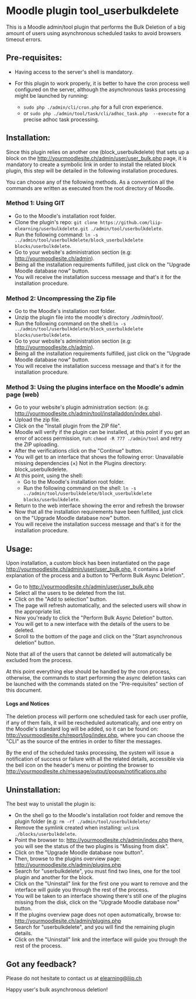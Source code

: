 # Moodle plugin tool_userbulkdelete

This is a Moodle admin/tool plugin that performs the Bulk Deletion of a big amount of users using asynchronous scheduled 
tasks to avoid browsers timeout errors.

## Pre-requisites: 

* Having access to the server's shell is mandatory.
* For this plugin to work properly, it is better to have the cron process well configured on the server, although the 
asynchronous tasks processing might be launched by running:
 
    * ```sudo php ./admin/cli/cron.php``` for a full cron experience.
    * or ```sudo php ./admin/tool/task/cli/adhoc_task.php  --execute``` for a precise adhoc task processing.
      

## Installation:

Since this plugin relies on another one (block_userbulkdelete) that sets up a block on the http://yourmoodlesite.ch/admin/user/user_bulk.php page, 
it is mandatory to create a symbolic link in order to install the related block plugin, this step will be detailed in the
following installation procedures.

You can choose any of the following methods. As a convention all the commands are written as executed from the root directory of Moodle.
 
### Method 1: Using GIT 

   * Go to the Moodle's installation root folder.
   * Clone the plugin's repo: ```git clone https://github.com/liip-elearning/userbulkdelete.git ./admin/tool/userbulkdelete```.
   * Run the following command: ```ln -s ../admin/tool/userbulkdelete/block_userbulkdelete blocks/userbulkdelete```.
   * Go to your website's administration section (e.g: http://yourmoodlesite.ch/admin).
   * Being all the installation requirements fulfilled, just click on the "Upgrade Moodle database now" button.
   * You will receive the installation success message and that's it for the installation procedure.
        
### Method 2: Uncompressing the Zip file 
 
   * Go to the Moodle's installation root folder.
   * Unzip the plugin file into the moodle's directory *./admin/tool/*. 
   * Run the following command on the shell:```ln -s ../admin/tool/userbulkdelete/block_userbulkdelete blocks/userbulkdelete```. 
   * Go to your website's administration section (e.g: http://yourmoodlesite.ch/admin).
   * Being all the installation requirements fulfilled, just click on the "Upgrade Moodle database now" button.
   * You will receive the installation success message and that's it for the installation procedure.
    
### Method 3: Using the plugins interface on the Moodle's admin page (web)
    
   * Go to your website's plugin administration section: (e.g: http://yourmoodlesite.ch/admin/tool/installaddon/index.php).
   * Upload the zip file.
   * Click on the "Install plugin from the ZIP file".
   * Moodle will verify if the plugin can be installed, at this point if you get an error of access permission, run: ```chmod -R 777 ./admin/tool``` and retry the ZIP uploading.
   * After the verifications click on the "Continue" button.
   * You will get to an interface that shows the following error:
          Unavailable missing dependencies
          (×) Not in the Plugins directory: block_userbulkdelete.
   * At this point, using the shell:
       * Go to the Moodle's installation root folder.
       * Run the following command on the shell: ```ln -s ../admin/tool/userbulkdelete/block_userbulkdelete blocks/userbulkdelete```. 
   * Return to the web interface showing the error and refresh the browser
   * Now that all the installation requirements have been fulfilled, just click on the "Upgrade Moodle database now" button.
   * You will receive the installation success message and that's it for the installation procedure.
   

## Usage:
 
 Upon installation, a custom block has been instantiated on the page http://yourmoodlesite.ch/admin/user/user_bulk.php,
 it contains a brief explanation of the process and a button to "Perform Bulk Async Deletion".

* Go to http://yourmoodlesite.ch/admin/user/user_bulk.php
* Select all the users to be deleted from the list.
* Click on the "Add to selection" button.
* The page will refresh automatically, and the selected users will show in the appropriate list.
* Now you'ready to click the "Perform Bulk Async Deletion" button.
* You will get to a new interface with the details of the users to be deleted.
* Scroll to the bottom of the page and click on the "Start asynchronous deletion" button. 

Note that all of the users that cannot be deleted will automatically be excluded from the process.

At this point everything else should be handled by the cron process, otherwise, the commands to start performing the 
async deletion tasks can be launched with the commands stated on the "Pre-requisites" section of this document.


#### Logs and Notices

The deletion process will perform one scheduled task for each user profile, if any of them fails, it will be rescheduled automatically, 
and one entry on the Moodle's standard log will be added, so it can be found on: http://yourmoodlesite.ch/report/log/index.php, 
where you can choose the "CLI" as the source of the entries in order to filter the messages.

By the end of the scheduled tasks processing, the system will issue a notification of success or failure with all the related details,
accessible via the bell icon on the header's menu or pointing the browser to http://yourmoodlesite.ch/message/output/popup/notifications.php

  
## Uninstallation:

The best way to unistall the plugin is:

* On the shell go to the Moodle's installation root folder and remove the plugin folder (e.g: ```rm -rf ./admin/tool/userbulkdelete/```
* Remove the symlink created when installing: ```unlink ./blocks/userbulkdelete```.
* Point the browser to: http://yourmoodlesite.ch/admin/index.php there, you will see the status of the two plugins is "Missing from disk".
* Click on the "Upgrade Moodle database now button".
* Then, browse to the plugins overview page:  http://yourmoodlesite.ch/admin/plugins.php
* Search for "userbulkdelete", you must find two lines, one for the tool plugin and another for the block.
* Click on the "Uninstall" link for the first one you want to remove and the interface will guide you through the rest of the process.
* You will be taken to an interface showing there's still one of the plugins missing from the disk, click on the "Upgrade Moodle database now" button.
* If the plugins overview page does not open automatically, browse to: http://yourmoodlesite.ch/admin/plugins.php
* Search for "userbulkdelete", and you will find the remaining plugin details.
* Click on the "Uninstall" link and the interface will guide you through the rest of the process.
 
  
 ## Got any feedback?
  
 Please do not hesitate to contact us at elearning@liip.ch
 
 Happy user's bulk asynchronous deletion! 